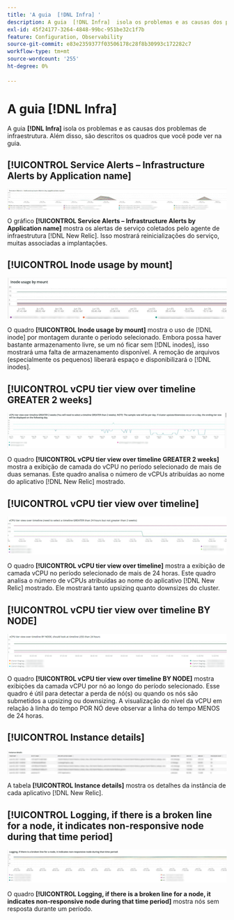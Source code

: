 ```yaml
---
title: 'A guia  [!DNL Infra] '
description: A guia  [!DNL Infra]  isola os problemas e as causas dos problemas de infraestrutura.
exl-id: 45f24177-3264-4848-99bc-951be32c1f7b
feature: Configuration, Observability
source-git-commit: e83e2359377f03506178c28f8b30993c172282c7
workflow-type: tm+mt
source-wordcount: '255'
ht-degree: 0%

---
```


# A guia [!DNL Infra]

A guia **[!DNL Infra]** isola os problemas e as causas dos problemas de infraestrutura. Além disso, são descritos os quadros que você pode ver na guia.

## [!UICONTROL Service Alerts – Infrastructure Alerts by Application name]

![Alertas de serviço](../../assets/tools/observation-for-adobe-commerce/service-alerts.jpg)

O gráfico **[!UICONTROL Service Alerts – Infrastructure Alerts by Application name]** mostra os alertas de serviço coletados pelo agente de infraestrutura [!DNL New Relic]. Isso mostrará reinicializações do serviço, muitas associadas a implantações.

## [!UICONTROL Inode usage by mount]

![Uso do nó por montagem](../../assets/tools/observation-for-adobe-commerce/inode-usage-mount.jpg)

O quadro **[!UICONTROL Inode usage by mount]** mostra o uso de [!DNL inode] por montagem durante o período selecionado. Embora possa haver bastante armazenamento livre, se um nó ficar sem [!DNL inodes], isso mostrará uma falta de armazenamento disponível. A remoção de arquivos (especialmente os pequenos) liberará espaço e disponibilizará o [!DNL inodes].

## [!UICONTROL vCPU tier view over timeline GREATER 2 weeks]

![Exibição da camada vCPU na linha do tempo MAIOR que 2 semanas](../../assets/tools/observation-for-adobe-commerce/vCPU-tier.jpg)

O quadro **[!UICONTROL vCPU tier view over timeline GREATER 2 weeks]** mostra a exibição de camada do vCPU no período selecionado de mais de duas semanas. Este quadro analisa o número de vCPUs atribuídas ao nome do aplicativo [!DNL New Relic] mostrado.

## [!UICONTROL vCPU tier view over timeline]

![Exibição de camada do vCPU na linha do tempo](../../assets/tools/observation-for-adobe-commerce/vcpu-tier-24.jpg)

O quadro **[!UICONTROL vCPU tier view over timeline]** mostra a exibição de camada vCPU no período selecionado de mais de 24 horas. Este quadro analisa o número de vCPUs atribuídas ao nome do aplicativo [!DNL New Relic] mostrado. Ele mostrará tanto upsizing quanto downsizes do cluster.

## [!UICONTROL vCPU tier view over timeline BY NODE]

![Exibição da camada vCPU na linha do tempo por NÓ](../../assets/tools/observation-for-adobe-commerce/infra_by_node.png)

O quadro **[!UICONTROL vCPU tier view over timeline BY NODE]** mostra exibições da camada vCPU por nó ao longo do período selecionado. Esse quadro é útil para detectar a perda de nó(s) ou quando os nós são submetidos a upsizing ou downsizing. A visualização do nível da vCPU em relação à linha do tempo POR NÓ deve observar a linha do tempo MENOS de 24 horas.

## [!UICONTROL Instance details]

![Detalhes da instância](../../assets/tools/observation-for-adobe-commerce/instance-details.jpg)

A tabela **[!UICONTROL Instance details]** mostra os detalhes da instância de cada aplicativo [!DNL New Relic].

## [!UICONTROL Logging, if there is a broken line for a node, it indicates non-responsive node during that time period]

![nó não responsivo](../../assets/tools/observation-for-adobe-commerce/non-responsive-node.jpg)

O quadro **[!UICONTROL Logging, if there is a broken line for a node, it indicates non-responsive node during that time period]** mostra nós sem resposta durante um período.
